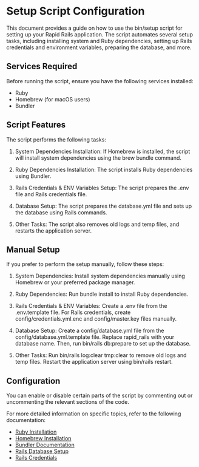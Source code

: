 # Setup Script Configuration

This document provides a guide on how to use the bin/setup script for setting up your Rapid Rails application. The script automates several setup tasks, including installing system and Ruby dependencies, setting up Rails credentials and environment variables, preparing the database, and more.

## Services Required
Before running the script, ensure you have the following services installed:

- Ruby
- Homebrew (for macOS users)
- Bundler

## Script Features
The script performs the following tasks:

1. System Dependencies Installation: If Homebrew is installed, the script will install system dependencies using the brew bundle command.

2. Ruby Dependencies Installation: The script installs Ruby dependencies using Bundler.

3. Rails Credentials & ENV Variables Setup: The script prepares the .env file and Rails credentials file.

4. Database Setup: The script prepares the database.yml file and sets up the database using Rails commands.

5. Other Tasks: The script also removes old logs and temp files, and restarts the application server.

## Manual Setup
If you prefer to perform the setup manually, follow these steps:

1. System Dependencies: Install system dependencies manually using Homebrew or your preferred package manager.

2. Ruby Dependencies: Run bundle install to install Ruby dependencies.

3. Rails Credentials & ENV Variables: Create a .env file from the .env.template file. For Rails credentials, create config/credentials.yml.enc and config/master.key files manually.

4. Database Setup: Create a config/database.yml file from the config/database.yml.template file. Replace rapid_rails with your database name. Then, run bin/rails db:prepare to set up the database.

5. Other Tasks: Run bin/rails log:clear tmp:clear to remove old logs and temp files. Restart the application server using bin/rails restart.

## Configuration
You can enable or disable certain parts of the script by commenting out or uncommenting the relevant sections of the code.

For more detailed information on specific topics, refer to the following documentation:

- [Ruby Installation](https://www.ruby-lang.org/en/documentation/installation/)
- [Homebrew Installation](https://brew.sh/)
- [Bundler Documentation](https://bundler.io/)
- [Rails Database Setup](https://guides.rubyonrails.org/v2.3/getting_started.html#configuring-a-database)
- [Rails Credentials](https://edgeguides.rubyonrails.org/security.html#environmental-security)